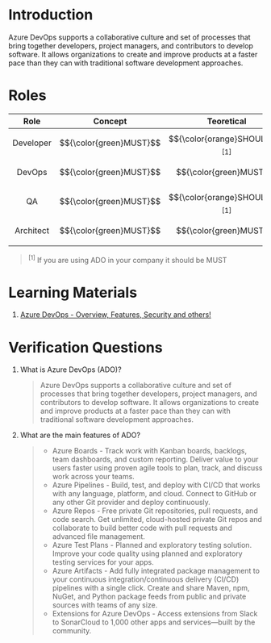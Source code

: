 # Introduction

Azure DevOps supports a collaborative culture and set of processes that bring together developers, project managers, and contributors to develop software. It allows organizations to create and improve products at a faster pace than they can with traditional software development approaches.

# Roles

|   Role    |         Concept         |                Teoretical                 |                  Practical                  |
| :-------: | :---------------------: | :---------------------------------------: | :-----------------------------------------: |
| Developer | $${\color{green}MUST}$$ | $${\color{orange}SHOULD}$$ <sup>[1]</sup> | $${\color{lightblue}COULD}$$ <sup>[1]</sup> |
|  DevOps   | $${\color{green}MUST}$$ |          $${\color{green}MUST}$$          | $${\color{lightblue}COULD}$$ <sup>[1]</sup> |
|    QA     | $${\color{green}MUST}$$ | $${\color{orange}SHOULD}$$ <sup>[1]</sup> | $${\color{lightblue}COULD}$$ <sup>[1]</sup> |
| Architect | $${\color{green}MUST}$$ |          $${\color{green}MUST}$$          | $${\color{lightblue}COULD}$$ <sup>[1]</sup> |

 > <sup>[1]</sup> If you are using ADO in your company it should be MUST

# Learning Materials

1. [Azure DevOps - Overview, Features, Security and others!](https://azure.microsoft.com/en-us/products/devops)

# Verification Questions

1. What is Azure DevOps (ADO)?
    > Azure DevOps supports a collaborative culture and set of processes that bring together developers, project managers, and contributors to develop software. It allows organizations to create and improve products at a faster pace than they can with traditional software development approaches.
2. What are the main features of ADO?
    > * Azure Boards - Track work with Kanban boards, backlogs, team dashboards, and custom reporting. Deliver value to your users faster using proven agile tools to plan, track, and discuss work across your teams.
    > * Azure Pipelines  - Build, test, and deploy with CI/CD that works with any language, platform, and cloud. Connect to GitHub or any other Git provider and deploy continuously.
    > * Azure Repos - Free private Git repositories, pull requests, and code search. Get unlimited, cloud-hosted private Git repos and collaborate to build better code with pull requests and advanced file management.
    > * Azure Test Plans - Planned and exploratory testing solution. Improve your code quality using planned and exploratory testing services for your apps.
    > * Azure Artifacts - Add fully integrated package management to your continuous integration/continuous delivery (CI/CD) pipelines with a single click. Create and share Maven, npm, NuGet, and Python package feeds from public and private sources with teams of any size.
    > * Extensions for Azure DevOps - Access extensions from Slack to SonarCloud to 1,000 other apps and services—built by the community. 